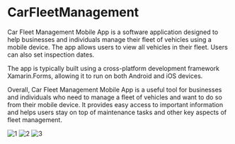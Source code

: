 # CarFleetManagement
Car Fleet Management Mobile App is a software application designed to help businesses and individuals manage their fleet of vehicles using a mobile device. The app allows users to view all vehicles in their fleet. Users can also set inspection dates. 

The app is typically built using a cross-platform development framework Xamarin.Forms, allowing it to run on both Android and iOS devices.

Overall, Car Fleet Management Mobile App is a useful tool for businesses and individuals who need to manage a fleet of vehicles and want to do so from their mobile device. It provides easy access to important information and helps users stay on top of maintenance tasks and other key aspects of fleet management.

![1](https://user-images.githubusercontent.com/42775400/234805160-b6f12c40-f6c8-4cc0-ad86-0524e5583225.jpg)
![2](https://user-images.githubusercontent.com/42775400/234805295-4d4f715a-f775-499f-a9ce-0f2fe708fc13.jpg)
![3](https://user-images.githubusercontent.com/42775400/234805308-c3429cc0-6a71-4c38-8f93-3784c91dbfa0.jpg)

